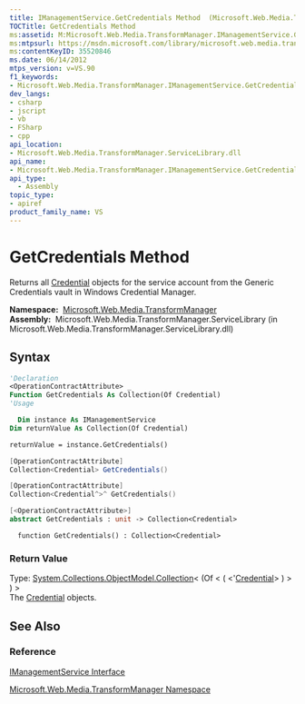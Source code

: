 ```yaml
---
title: IManagementService.GetCredentials Method  (Microsoft.Web.Media.TransformManager)
TOCTitle: GetCredentials Method
ms:assetid: M:Microsoft.Web.Media.TransformManager.IManagementService.GetCredentials
ms:mtpsurl: https://msdn.microsoft.com/library/microsoft.web.media.transformmanager.imanagementservice.getcredentials(v=VS.90)
ms:contentKeyID: 35520846
ms.date: 06/14/2012
mtps_version: v=VS.90
f1_keywords:
- Microsoft.Web.Media.TransformManager.IManagementService.GetCredentials
dev_langs:
- csharp
- jscript
- vb
- FSharp
- cpp
api_location:
- Microsoft.Web.Media.TransformManager.ServiceLibrary.dll
api_name:
- Microsoft.Web.Media.TransformManager.IManagementService.GetCredentials
api_type:
  - Assembly
topic_type:
- apiref
product_family_name: VS
---
```


# GetCredentials Method

Returns all [Credential](credential-class-microsoft-web-media-transformmanager.md) objects for the service account from the Generic Credentials vault in Windows Credential Manager.

**Namespace:**  [Microsoft.Web.Media.TransformManager](microsoft-web-media-transformmanager-namespace.md)  
**Assembly:**  Microsoft.Web.Media.TransformManager.ServiceLibrary (in Microsoft.Web.Media.TransformManager.ServiceLibrary.dll)

## Syntax

```vb
'Declaration
<OperationContractAttribute> _
Function GetCredentials As Collection(Of Credential)
'Usage

  Dim instance As IManagementService
Dim returnValue As Collection(Of Credential)

returnValue = instance.GetCredentials()
```

```csharp
[OperationContractAttribute]
Collection<Credential> GetCredentials()
```

```cpp
[OperationContractAttribute]
Collection<Credential^>^ GetCredentials()
```

``` fsharp
[<OperationContractAttribute>]
abstract GetCredentials : unit -> Collection<Credential> 
```

```jscript
  function GetCredentials() : Collection<Credential>
```

### Return Value

Type: [System.Collections.ObjectModel.Collection](https://msdn.microsoft.com/library/ms132397)\< (Of \< ( \<'[Credential](credential-class-microsoft-web-media-transformmanager.md)\> ) \> ) \>  
The [Credential](credential-class-microsoft-web-media-transformmanager.md) objects.  

## See Also

### Reference

[IManagementService Interface](imanagementservice-interface-microsoft-web-media-transformmanager.md)

[Microsoft.Web.Media.TransformManager Namespace](microsoft-web-media-transformmanager-namespace.md)
